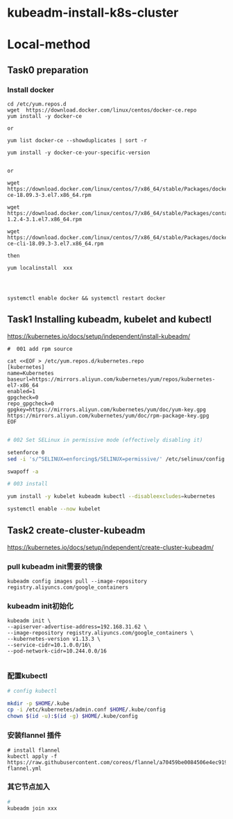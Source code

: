 # kubeadm-install-k8s-cluster


#  Local-method


## Task0 preparation

### Install docker

```
cd /etc/yum.repos.d
wget  https://download.docker.com/linux/centos/docker-ce.repo
yum install -y docker-ce

or

yum list docker-ce --showduplicates | sort -r

yum install -y docker-ce-your-specific-version 


or
  
wget https://download.docker.com/linux/centos/7/x86_64/stable/Packages/docker-ce-18.09.3-3.el7.x86_64.rpm

wget https://download.docker.com/linux/centos/7/x86_64/stable/Packages/containerd.io-1.2.4-3.1.el7.x86_64.rpm

wget https://download.docker.com/linux/centos/7/x86_64/stable/Packages/docker-ce-cli-18.09.3-3.el7.x86_64.rpm

then 

yum localinstall  xxx




```

```
systemctl enable docker && systemctl restart docker 
```



## Task1 Installing kubeadm, kubelet and kubectl
https://kubernetes.io/docs/setup/independent/install-kubeadm/  


```
#  001 add rpm source

cat <<EOF > /etc/yum.repos.d/kubernetes.repo
[kubernetes]
name=Kubernetes
baseurl=https://mirrors.aliyun.com/kubernetes/yum/repos/kubernetes-el7-x86_64
enabled=1
gpgcheck=0
repo_gpgcheck=0
gpgkey=https://mirrors.aliyun.com/kubernetes/yum/doc/yum-key.gpg https://mirrors.aliyun.com/kubernetes/yum/doc/rpm-package-key.gpg
EOF


```

```bash
# 002 Set SELinux in permissive mode (effectively disabling it)

setenforce 0
sed -i 's/^SELINUX=enforcing$/SELINUX=permissive/' /etc/selinux/config

swapoff -a

```

```bash
# 003 install 

yum install -y kubelet kubeadm kubectl --disableexcludes=kubernetes

systemctl enable --now kubelet

```


## Task2 create-cluster-kubeadm
https://kubernetes.io/docs/setup/independent/create-cluster-kubeadm/



###  pull kubeadm init需要的镜像

```
kubeadm config images pull --image-repository registry.aliyuncs.com/google_containers
```
### kubeadm init初始化

```
kubeadm init \
--apiserver-advertise-address=192.168.31.62 \
--image-repository registry.aliyuncs.com/google_containers \
--kubernetes-version v1.13.3 \
--service-cidr=10.1.0.0/16\
--pod-network-cidr=10.244.0.0/16


```
### 配置kubectl
```bash
# config kubectl 

mkdir -p $HOME/.kube
cp -i /etc/kubernetes/admin.conf $HOME/.kube/config
chown $(id -u):$(id -g) $HOME/.kube/config


```
### 安装flannel 插件
```shell
# install flannel 
kubectl apply -f https://raw.githubusercontent.com/coreos/flannel/a70459be0084506e4ec919aa1c114638878db11b/Documentation/kube-flannel.yml
```
### 其它节点加入
```bash
# 
kubeadm join xxx
```



